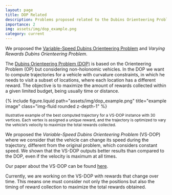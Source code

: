 ```yaml
---
layout: page
title: DOP Related
description: Problems proposed related to the Dubins Orienteering Problem.
importance: 2
img: assets/img/dop_example.png
category: current
---
```

We proposed the [Variable-Speed Dubins Orienteering Problem](https://ieeexplore.ieee.org/document/10786481) and *Varying Rewards Dubins Orienteering Problem*.

The [Dubins Orienteering Problem (DOP)](https://ieeexplore.ieee.org/document/7847413) is based on the Orienteering Problem (OP) but considering non-holonomic vehicles. In the DOP we want to compute trajectories for a vehicle with curvature constraints, in which he needs to visit a subset of locations, where each location has a different reward. The objective is to maximize the amount of rewards collected within a given limited budget, being usually time or distance. 
<!--Imagine a game where you are in a kart and need to grab flags, each flag has a different score (previously known) and you only have 30 seconds, meaning you can't grab all flags but you need to get the maximum score possible.
-->

<div class="row justify-content-sm-center">
  <div class="col-sm-8 mt-3 mt-md-0">
    {% include figure.liquid path="assets/img/dop_example.png" title="example image" class="img-fluid rounded z-depth-1" %}
  </div>
  <p style="font-size: 12px;" class="text-center"> Illustrative example of the best computed trajectory for a VS-DOP instance with 30 vertices. Each vertex is assigned a unique reward, and the trajectory is optimized to vary the vehicle’s velocity to maximize the total rewards collected.
</p>
</div>

We proposed the *Variable-Speed Dubins Orienteering Problem* (VS-DOP) where we consider that the vehicle can change its speed during the trajectory, different from the original problem, which considers constant speed. We shown that the VS-DOP outputs better results than compared to the DOP, even if the velocity is maximum at all times. 

Our paper about the VS-DOP can be found [here](https://ieeexplore.ieee.org/document/10786481).

Currently, we are working on the VS-DOP with rewards that change over time. This means one must consider not only the positions but also the timing of reward collection to maximize the total rewards obtained.
<!-- We already tested this formulation without varying velocity using Genetic Algorithms but it didn't give a big impact. -->





